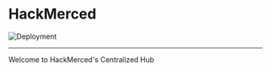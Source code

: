 # HackMerced

![Deployment](https://github.com/HackMerced/HackMerced/workflows/Deploy%20and%20Update%20Release%20Notes/badge.svg)

---

Welcome to HackMerced's Centralized Hub
